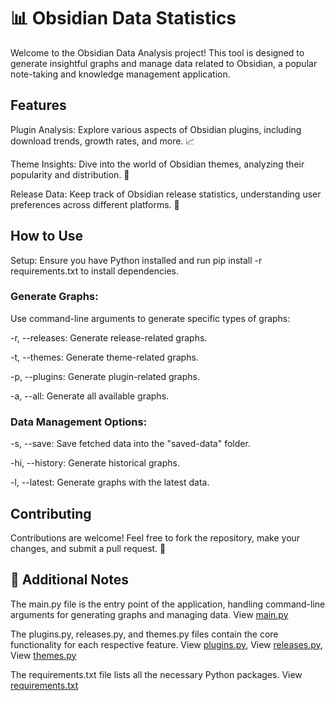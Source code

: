 # 📊 Obsidian Data Statistics 

Welcome to the Obsidian Data Analysis project! This tool is designed to generate insightful graphs and manage data related to Obsidian, a popular note-taking and knowledge management application.

## Features

Plugin Analysis: Explore various aspects of Obsidian plugins, including download trends, growth rates, and more. 📈

Theme Insights: Dive into the world of Obsidian themes, analyzing their popularity and distribution. 🎨

Release Data: Keep track of Obsidian release statistics, understanding user preferences across different platforms. 🚀

## How to Use

Setup: Ensure you have Python installed and run pip install -r requirements.txt to install dependencies.

### Generate Graphs: 

Use command-line arguments to generate specific types of graphs:

-r, --releases: Generate release-related graphs.

-t, --themes: Generate theme-related graphs.

-p, --plugins: Generate plugin-related graphs.

-a, --all: Generate all available graphs.

### Data Management Options:

-s, --save: Save fetched data into the "saved-data" folder.

-hi, --history: Generate historical graphs.

-l, --latest: Generate graphs with the latest data.

## Contributing

Contributions are welcome! Feel free to fork the repository, make your changes, and submit a pull request. 🤝



## 📝 Additional Notes

The main.py file is the entry point of the application, handling command-line arguments for generating graphs and managing data. View [main.py](https://github.com/Henoch0/Obsidian-data-analysis/blob/master/main.py)

The plugins.py, releases.py, and themes.py files contain the core functionality for each respective feature. View [plugins.py](https://github.com/Henoch0/Obsidian-data-analysis/blob/master/plugins.py), View [releases.py](https://github.com/Henoch0/Obsidian-data-analysis/blob/master/releases.py), View [themes.py](https://github.com/Henoch0/Obsidian-data-analysis/blob/master/themes.py)

The requirements.txt file lists all the necessary Python packages. View [requirements.txt](https://github.com/Henoch0/Obsidian-data-analysis/blob/master/requirements.txt)
